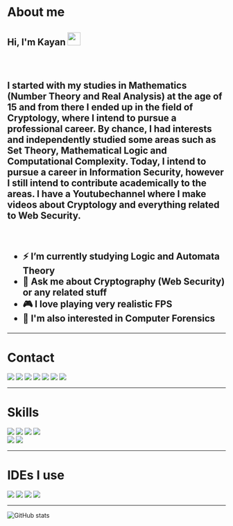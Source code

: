 <h1>About me</h1>
<div>
<h2> Hi, I'm Kayan <img src="https://raw.githubusercontent.com/kaueMarques/kaueMarques/master/hi.gif" height="30px"><h2><br>
<p>I started with my studies in Mathematics (Number Theory and Real Analysis) at the age of 15 and from there I ended up in the field of <b>Cryptology</b>, where I intend to pursue a professional career. By chance, I had interests and independently studied some areas such as Set Theory, Mathematical Logic and Computational Complexity. Today, I intend to pursue a career in <b>Information Security</b>, however I still intend to contribute academically to the areas. I have a Youtubechannel where I make videos about Cryptology and everything related to Web Security.
 </p><br>
 
* ⚡ I’m currently studying Logic and Automata Theory <br>
* 💬 Ask me about Cryptography (Web Security) or any related stuff<br>
* 🎮 I love playing very realistic FPS 
* 📖 I'm also interested in Computer Forensics <br>
 
</div>

---

<h1>Contact</h1>
<div>
 <a href="https://facebook.com/kayantchian"><img src="https://img.shields.io/badge/Facebook-1877F2?style=for-the-badge&logo=facebook&logoColor=white" /></a>
 <a href="https://math.stackexchange.com/users/712437/kayan-tchian"><img src="https://img.shields.io/badge/StackExchange-%23ffffff.svg?&style=for-the-badge&logo=StackExchange&logoColor=white" /></a>
 <a href="https://steamcommunity.com/id/kayantchian/"><img src="https://img.shields.io/badge/Steam-000000?style=for-the-badge&logo=steam&logoColor=whit" /></a>
 <a href="https://www.instagram.com/kayantchian"><img src="https://img.shields.io/badge/Instagram-E4405F?style=for-the-badge&logo=instagram&logoColor=white" /></a>
 <a href="kayantchian@protonmail.com"><img src="https://img.shields.io/badge/ProtonMail-8B89CC?style=for-the-badge&logo=protonmail&logoColor=white" /></a>
 <a href="https://www.youtube.com/c/kayann"><img src="https://img.shields.io/badge/YouTube-FF0000?style=for-the-badge&logo=youtube&logoColor=white" /></a>
 <a href="discordapp.com/users/391385020381528065"><img src="https://img.shields.io/badge/Discord-5865F2?style=for-the-badge&logo=discord&logoColor=white" /></a>
 
 
</div>

---

<h1>Skills</h1>
<div class="center">
<img src="https://img.shields.io/badge/Python-FFD43B?style=for-the-badge&logo=python&logoColor=blue"/>
<img src="https://img.shields.io/badge/C%2B%2B-00599C?style=for-the-badge&logo=c%2B%2B&logoColor=white"/>
<img src="https://img.shields.io/badge/java-%23ED8B00.svg?style=for-the-badge&logo=java&logoColor=white"/>
<img src="https://img.shields.io/badge/latex-%23008080.svg?style=for-the-badge&logo=latex&logoColor=white"/>
 <br>
<img src="https://img.shields.io/badge/mysql-%2300f.svg?style=for-the-badge&logo=mysql&logoColor=white"/>
<img src="https://img.shields.io/badge/Kali_Linux-557C94?style=for-the-badge&logo=kali-linux&logoColor=white"/>
</div>

---

<h1>IDEs I use</h1>
<div>
<img src="https://img.shields.io/badge/Eclipse-2C2255?style=for-the-badge&logo=eclipse&logoColor=white"/>
<img src="https://img.shields.io/badge/PyCharm-000000.svg?&style=for-the-badge&logo=PyCharm&logoColor=white"/>
<img src="https://img.shields.io/badge/VSCode-0078D4?style=for-the-badge&logo=visual%20studio%20code&logoColor=white"/>
<img src="https://img.shields.io/badge/Arduino_IDE-00979D?style=for-the-badge&logo=arduino&logoColor=white"/>
</div>

---

![GitHub stats](https://github-readme-stats.vercel.app/api?username=anuraghazra&show_icons=true&theme=tokyonight)
